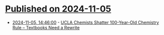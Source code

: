 # [Published on 2024-11-05](index.md)

* [2024-11-05, 14:46:00](https://soylentnews.org/article.pl?sid=24/11/04/0218237&from=rss) - [UCLA Chemists Shatter 100-Year-Old Chemistry Rule – Textbooks Need a Rewrite](https://soylentnews.org/article.pl?sid=24/11/04/0218237&from=rss)
